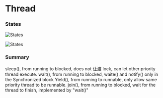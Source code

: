# Thread

### States

![States](http://guyuchen.com/deadpool/github/thread-life-cycle-in-java-flowchart.gif)

![States](http://guyuchen.com/deadpool/github/thread_status.jpg)


### Summary

sleep(), from running to blocked, does not 让渡 lock, can let other priority thread execute.
wait(),  from running to blocked, waite() and notify() only in the Synchronized block
Yield(), from running to runnable, only allow same priority thread to be runnable.
join(),  from running to blocked, wait for the thread to finish, implemented by "wait()"
